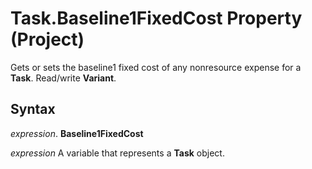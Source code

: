 
# Task.Baseline1FixedCost Property (Project)

Gets or sets the baseline1 fixed cost of any nonresource expense for a  **Task**. Read/write **Variant**.


## Syntax

 _expression_. **Baseline1FixedCost**

 _expression_ A variable that represents a **Task** object.


